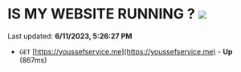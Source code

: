 # IS MY WEBSITE RUNNING ? [![](https://img.shields.io/static/v1?label=Sponsor&message=%E2%9D%A4&logo=GitHub&color=%23fe8e86)](https://github.com/sponsors/<username>)

Last updated: **6/11/2023, 5:26:27 PM**

- `GET` [https://youssefservice.me](https://youssefservice.me) - **Up** (867ms)
